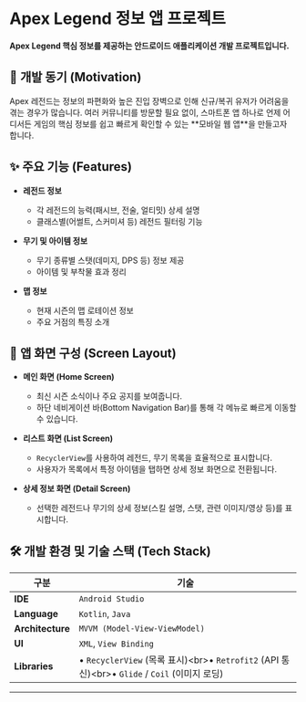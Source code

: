 # Apex Legend 정보 앱 프로젝트

**Apex Legend 핵심 정보를 제공하는 안드로이드 애플리케이션 개발 프로젝트입니다.**

## 📌 개발 동기 (Motivation)

Apex 레전드는 정보의 파편화와 높은 진입 장벽으로 인해 신규/복귀 유저가 어려움을 겪는 경우가 많습니다. 여러 커뮤니티를 방문할 필요 없이, 스마트폰 앱 하나로 언제 어디서든 게임의 핵심 정보를 쉽고 빠르게 확인할 수 있는 \*\*모바일 웹 앱\*\*을 만들고자 합니다.

## ✨ 주요 기능 (Features)

  * **레전드 정보**

      * 각 레전드의 능력(패시브, 전술, 얼티밋) 상세 설명
      * 클래스별(어썰트, 스커미셔 등) 레전드 필터링 기능

  * **무기 및 아이템 정보**

      * 무기 종류별 스탯(데미지, DPS 등) 정보 제공
      * 아이템 및 부착물 효과 정리

  * **맵 정보**

      * 현재 시즌의 맵 로테이션 정보
      * 주요 거점의 특징 소개

## 📱 앱 화면 구성 (Screen Layout)

  * **메인 화면 (Home Screen)**

      * 최신 시즌 소식이나 주요 공지를 보여줍니다.
      * 하단 네비게이션 바(Bottom Navigation Bar)를 통해 각 메뉴로 빠르게 이동할 수 있습니다.

  * **리스트 화면 (List Screen)**

      * `RecyclerView`를 사용하여 레전드, 무기 목록을 효율적으로 표시합니다.
      * 사용자가 목록에서 특정 아이템을 탭하면 상세 정보 화면으로 전환됩니다.

  * **상세 정보 화면 (Detail Screen)**

      * 선택한 레전드나 무기의 상세 정보(스킬 설명, 스탯, 관련 이미지/영상 등)를 표시합니다.

## 🛠️ 개발 환경 및 기술 스택 (Tech Stack)

| 구분 | 기술 |
|---|---|
| **IDE** | `Android Studio` |
| **Language** | `Kotlin`, `Java` |
| **Architecture** | `MVVM (Model-View-ViewModel)` |
| **UI** | `XML`, `View Binding` |
| **Libraries** | • `RecyclerView` (목록 표시)\<br\>• `Retrofit2` (API 통신)\<br\>• `Glide` / `Coil` (이미지 로딩) |

-----
